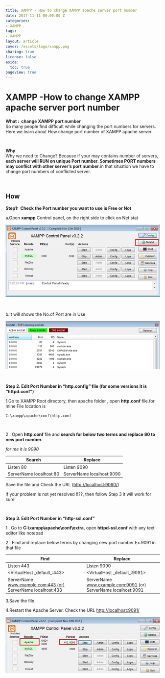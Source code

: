 ```yaml
---
title: XAMPP - How to change XAMPP apache server port number
date: 2017-11-11 00:00:00 Z
categories:
- XAMPP
tags:
- XAMPP
layout: article
cover: /assets/logo/xampp.png
sharing: true
license: false
aside:
  toc: true
pageview: true
---
```


# XAMPP -How to change XAMPP apache server port number

**What :  change XAMPP port number**  
So many people find difficult while changing the port numbers for servers. Here
we learn about How change port number of XAMPP apache server

 

**Why**  
Why we need to Change? Because if your may contains number of servers, **each
server will RUN on unique Port number. Sometimes PORT numbers may conflict with
other server’s port number**.in that situation we have to change port numbers of
conflicted server.

 

## **How**

**Step1:  Check the Port number you want to use is Free or Not**

a.Open **xampp** Control panel, on the right side to click on Net stat

![image1](media/22af784ddea3429d71daeac4a0fd5655.png)

 

b.It will shows the No.of Port are in Use

![image2](media/49afec950b000f39b7542d8656bfc486.png)


 

**Step 2. Edit Port Number in “http.config” file (for some versions it is
“httpd.conf”)**



1.Go to XAMPP Root directory, then apache folder , open **http.conf** file.for
mine File location is  
```dos
C:\xampp\apache\conf\http.conf
```


 

2 . Open **http.conf** file and **search for below two terms and replace 80 to
new port number.**

*for me it is 9090*


| **Search**              | **Replace**               |
|-------------------------|---------------------------|
| Listen 80               | Listen 9090               |
| ServerName localhost:80 | ServerName localhost:9090 |

Save the file and Check the URL (<http://localhost:9090/>)

If your problem is not yet resolved !!??, then follow Step 3 it will work for
sure’

 

**Step 3. Edit Port Number in “http-ssl.conf”**


1 . Go to **C:\\xampp\\apache\\conf\\extra**, open **httpd-ssl.conf** with any
text editor like notepad

2 . Find and replace below terms by changing new port number Ex.9091 in that
file

| **Find**                                                     | **Replace**                                                     |
|--------------------------------------------------------------|-----------------------------------------------------------------|
| Listen 443                                                   | Listen 9090                                                     |
| \<VirtualHost \_default_:443\>                               | \<VirtualHost \_default_:9091\>                                 |
| ServerName www.example.com:443 (or) ServerName localhost:433 | ServerName www.example.com:9091 (or)  ServerName localhost:9091 |


3.Save the file.

4.Restart the Apache Server. Check the URL <http://localhost:9091/>

![image3](media/6fca21d4be57a5479247ce69c3f92b6f.png)
